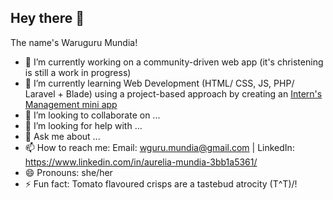 ## Hey there 👋
The name's Waruguru Mundia!

- 🔭 I’m currently working on a community-driven web app (it's christening is still a work in progress)
- 🌱 I’m currently learning Web Development (HTML/ CSS, JS, PHP/ Laravel + Blade) using a project-based approach by creating an <a href=""> Intern's Management mini app</a>
- 👯 I’m looking to collaborate on ...
- 🤔 I’m looking for help with ...
- 💬 Ask me about ...
- 📫 How to reach me: Email: wguru.mundia@gmail.com | LinkedIn: https://www.linkedin.com/in/aurelia-mundia-3bb1a5361/
- 😄 Pronouns: she/her
- ⚡ Fun fact: Tomato flavoured crisps are a tastebud atrocity \(T^T)/!

